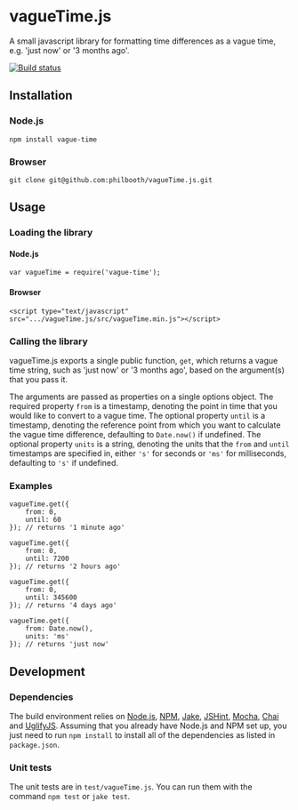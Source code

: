 # vagueTime.js

A small javascript library for formatting time differences as a vague
time, e.g. 'just now' or '3 months ago'.

[![Build status][ci-image]][ci-status]

## Installation

### Node.js

```
npm install vague-time
```

### Browser

```
git clone git@github.com:philbooth/vagueTime.js.git
```

## Usage

### Loading the library

#### Node.js

```
var vagueTime = require('vague-time');
```

#### Browser

```
<script type="text/javascript" src=".../vagueTime.js/src/vagueTime.min.js"></script>
```

### Calling the library

vagueTime.js exports a single public function, `get`,
which returns a vague time string,
such as 'just now' or '3 months ago',
based on the argument(s) that you pass it.

The arguments are passed as properties on a single options object.
The required property `from` is a timestamp,
denoting the point in time that you would like to convert to a vague time.
The optional property `until` is a timestamp,
denoting the reference point from which you want to calculate the vague time difference,
defaulting to `Date.now()` if undefined.
The optional property `units` is a string,
denoting the units that the `from` and `until` timestamps are specified in,
either `'s'` for seconds or `'ms'` for milliseconds,
defaulting to `'s'` if undefined.

### Examples

```
vagueTime.get({
    from: 0,
    until: 60
}); // returns '1 minute ago'

vagueTime.get({
    from: 0,
    until: 7200
}); // returns '2 hours ago'

vagueTime.get({
    from: 0,
    until: 345600
}); // returns '4 days ago'

vagueTime.get({
    from: Date.now(),
    units: 'ms'
}); // returns 'just now'
```

## Development

### Dependencies

The build environment relies on
[Node.js][node],
[NPM],
[Jake],
[JSHint],
[Mocha],
[Chai] and
[UglifyJS].
Assuming that you already have Node.js and NPM set up,
you just need to run `npm install`
to install all of the dependencies as listed in `package.json`.

### Unit tests

The unit tests are in `test/vagueTime.js`.
You can run them with the command `npm test` or `jake test`.

[ci-image]: https://secure.travis-ci.org/philbooth/vagueTime.js.png?branch=master
[ci-status]: http://travis-ci.org/#!/philbooth/vagueTime.js
[node]: http://nodejs.org/
[npm]: https://npmjs.org/
[jake]: https://github.com/mde/jake
[jshint]: https://github.com/jshint/node-jshint
[mocha]: http://visionmedia.github.com/mocha
[chai]: http://chaijs.com/
[uglifyjs]: https://github.com/mishoo/UglifyJS

